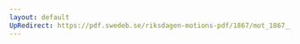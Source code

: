 ```yaml
---
layout: default
UpRedirect: https://pdf.swedeb.se/riksdagen-motions-pdf/1867/mot_1867__ak__00164/mot_1867__ak__00164_003.pdf
---
```


